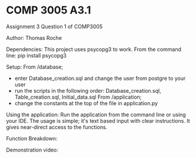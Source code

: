 # COMP 3005 A3.1
 Assignment 3 Question 1 of COMP3005

Author: Thomas Roche


Dependencies: 
This project uses psycopg3 to work. From the command line:
	pip install psycopg3


Setup:
From /database; 
- enter Database_creation.sql and change the user from postgre to your user
- run the scripts in the following order: Database_creation.sql, Table_creation.sql, Initial_data.sql
From /application;
- change the constants at the top of the file in application.py


Using the application:
Run the application from the command line or using your IDE. 
The usage is simple; it's text based input with clear instructions. It gives near-direct access to the functions.




Function Breakdown:






Demonstration video:












